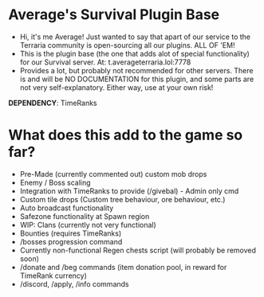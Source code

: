 # Average's Survival Plugin Base

- Hi, it's me Average! Just wanted to say that apart of our service to the Terraria community is open-sourcing all our plugins. ALL OF 'EM! 
- This is the plugin base (the one that adds alot of special functionality) for our Survival server. At: t.averageterraria.lol:7778
- Provides a lot, but probably not recommended for other servers. There is and will be NO DOCUMENTATION for this plugin, and some parts are not very self-explanatory. Either way, use at your own risk!

**DEPENDENCY**: TimeRanks

# What does this add to the game so far?

- Pre-Made (currently commented out) custom mob drops
- Enemy / Boss scaling
- Integration with TimeRanks to provide (/givebal) - Admin only cmd
- Custom tile drops (Custom tree behaviour, ore behaviour, etc.)
- Auto broadcast functionality
- Safezone functionality at Spawn region
- WIP: Clans (currently not very functional)
- Bounties (requires TimeRanks)
- /bosses progression command
- Currently non-functional Regen chests script (will probably be removed soon)
- /donate and /beg commands (item donation pool, in reward for TimeRank currency)
- /discord, /apply, /info commands
